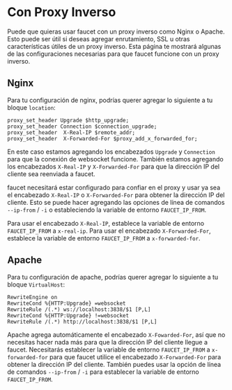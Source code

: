# Con Proxy Inverso

Puede que quieras usar faucet con un proxy inverso como Nginx o Apache.
Esto puede ser útil si deseas agregar enrutamiento, SSL u otras características útiles
de un proxy inverso. Esta página te mostrará algunas de las configuraciones necesarias
para que faucet funcione con un proxy inverso.

## Nginx

Para tu configuración de nginx, podrías querer agregar lo siguiente
a tu bloque `location`:

```
proxy_set_header Upgrade $http_upgrade;
proxy_set_header Connection $connection_upgrade;
proxy_set_header  X-Real-IP $remote_addr;
proxy_set_header  X-Forwarded-For $proxy_add_x_forwarded_for;
```

En este caso estamos agregando los encabezados `Upgrade` y `Connection`
para que la conexión de websocket funcione. También estamos agregando
los encabezados `X-Real-IP` y `X-Forwarded-For` para que la dirección IP
del cliente sea reenviada a faucet.

faucet necesitará estar configurado para confiar en el proxy y usar ya sea
el encabezado `X-Real-IP` o `X-Forwarded-For` para obtener la dirección IP
del cliente. Esto se puede hacer agregando las opciones de línea de comandos `--ip-from` / `-i`
o estableciendo la variable de entorno `FAUCET_IP_FROM`.

Para usar el encabezado `X-Real-IP`, establece la variable de entorno `FAUCET_IP_FROM`
a `x-real-ip`. Para usar el encabezado `X-Forwarded-For`, establece
la variable de entorno `FAUCET_IP_FROM` a `x-forwarded-for`.

## Apache

Para tu configuración de apache, podrías querer agregar lo siguiente
a tu bloque `VirtualHost`:

```
RewriteEngine on
RewriteCond %{HTTP:Upgrade} =websocket
RewriteRule /(.*) ws://localhost:3838/$1 [P,L]
RewriteCond %{HTTP:Upgrade} !=websocket
RewriteRule /(.*) http://localhost:3838/$1 [P,L]
```

Apache agrega automáticamente el encabezado `X-Fowarded-For`, así que no
necesitas hacer nada más para que la dirección IP del cliente llegue a faucet.
Necesitarás establecer la variable de entorno `FAUCET_IP_FROM` a
`x-forwarded-for` para que faucet utilice el encabezado `X-Forwarded-For`
para obtener la dirección IP del cliente. También puedes usar la
opción de línea de comandos `--ip-from` / `-i` para establecer la
variable de entorno `FAUCET_IP_FROM`.

